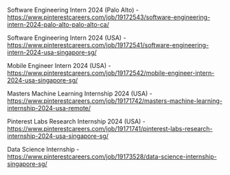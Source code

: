 Software Engineering Intern 2024 (Palo Alto) - https://www.pinterestcareers.com/job/19172543/software-engineering-intern-2024-palo-alto-palo-alto-ca/

Software Engineering Intern 2024 (USA) - https://www.pinterestcareers.com/job/19172541/software-engineering-intern-2024-usa-singapore-sg/

Mobile Engineer Intern 2024 (USA) - https://www.pinterestcareers.com/job/19172542/mobile-engineer-intern-2024-usa-singapore-sg/

Masters Machine Learning Internship 2024 (USA) - https://www.pinterestcareers.com/job/19171742/masters-machine-learning-internship-2024-usa-remote/

Pinterest Labs Research Internship 2024 (USA) - https://www.pinterestcareers.com/job/19171741/pinterest-labs-research-internship-2024-usa-singapore-sg/

Data Science Internship - https://www.pinterestcareers.com/job/19173528/data-science-internship-singapore-sg/

